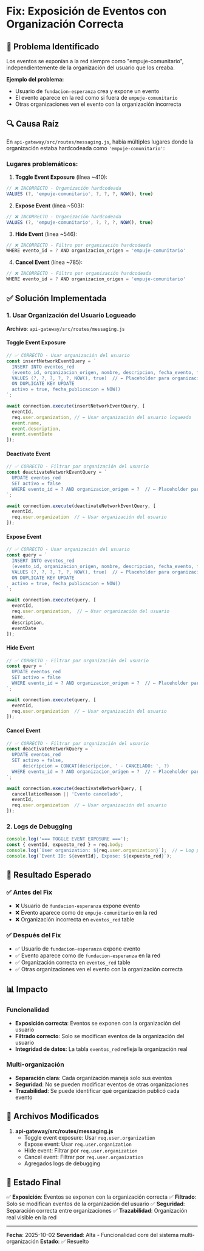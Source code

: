# Fix: Exposición de Eventos con Organización Correcta

## 🐛 Problema Identificado

Los eventos se exponían a la red siempre como "empuje-comunitario", independientemente de la organización del usuario que los creaba.

**Ejemplo del problema:**
- Usuario de `fundacion-esperanza` crea y expone un evento
- El evento aparece en la red como si fuera de `empuje-comunitario`
- Otras organizaciones ven el evento con la organización incorrecta

## 🔍 Causa Raíz

En `api-gateway/src/routes/messaging.js`, había múltiples lugares donde la organización estaba hardcodeada como `'empuje-comunitario'`:

### Lugares problemáticos:

1. **Toggle Event Exposure** (línea ~410):
```javascript
// ❌ INCORRECTO - Organización hardcodeada
VALUES (?, 'empuje-comunitario', ?, ?, ?, NOW(), true)
```

2. **Expose Event** (línea ~503):
```javascript
// ❌ INCORRECTO - Organización hardcodeada
VALUES (?, 'empuje-comunitario', ?, ?, ?, NOW(), true)
```

3. **Hide Event** (línea ~546):
```javascript
// ❌ INCORRECTO - Filtro por organización hardcodeada
WHERE evento_id = ? AND organizacion_origen = 'empuje-comunitario'
```

4. **Cancel Event** (línea ~785):
```javascript
// ❌ INCORRECTO - Filtro por organización hardcodeada
WHERE evento_id = ? AND organizacion_origen = 'empuje-comunitario'
```

## ✅ Solución Implementada

### 1. Usar Organización del Usuario Logueado

**Archivo**: `api-gateway/src/routes/messaging.js`

#### Toggle Event Exposure
```javascript
// ✅ CORRECTO - Usar organización del usuario
const insertNetworkEventQuery = `
  INSERT INTO eventos_red 
  (evento_id, organizacion_origen, nombre, descripcion, fecha_evento, fecha_publicacion, activo)
  VALUES (?, ?, ?, ?, ?, NOW(), true)  // ← Placeholder para organización
  ON DUPLICATE KEY UPDATE
  activo = true, fecha_publicacion = NOW()
`;

await connection.execute(insertNetworkEventQuery, [
  eventId,
  req.user.organization, // ← Usar organización del usuario logueado
  event.name,
  event.description,
  event.eventDate
]);
```

#### Deactivate Event
```javascript
// ✅ CORRECTO - Filtrar por organización del usuario
const deactivateNetworkEventQuery = `
  UPDATE eventos_red 
  SET activo = false
  WHERE evento_id = ? AND organizacion_origen = ?  // ← Placeholder para organización
`;

await connection.execute(deactivateNetworkEventQuery, [
  eventId, 
  req.user.organization  // ← Usar organización del usuario
]);
```

#### Expose Event
```javascript
// ✅ CORRECTO - Usar organización del usuario
const query = `
  INSERT INTO eventos_red 
  (evento_id, organizacion_origen, nombre, descripcion, fecha_evento, fecha_publicacion, activo)
  VALUES (?, ?, ?, ?, ?, NOW(), true)  // ← Placeholder para organización
  ON DUPLICATE KEY UPDATE
  activo = true, fecha_publicacion = NOW()
`;

await connection.execute(query, [
  eventId, 
  req.user.organization,  // ← Usar organización del usuario
  name, 
  description, 
  eventDate
]);
```

#### Hide Event
```javascript
// ✅ CORRECTO - Filtrar por organización del usuario
const query = `
  UPDATE eventos_red 
  SET activo = false
  WHERE evento_id = ? AND organizacion_origen = ?  // ← Placeholder para organización
`;

await connection.execute(query, [
  eventId, 
  req.user.organization  // ← Usar organización del usuario
]);
```

#### Cancel Event
```javascript
// ✅ CORRECTO - Filtrar por organización del usuario
const deactivateNetworkQuery = `
  UPDATE eventos_red 
  SET activo = false,
      descripcion = CONCAT(descripcion, ' - CANCELADO: ', ?)
  WHERE evento_id = ? AND organizacion_origen = ?  // ← Placeholder para organización
`;

await connection.execute(deactivateNetworkQuery, [
  cancellationReason || 'Evento cancelado',
  eventId,
  req.user.organization  // ← Usar organización del usuario
]);
```

### 2. Logs de Debugging

```javascript
console.log('=== TOGGLE EVENT EXPOSURE ===');
const { eventId, expuesto_red } = req.body;
console.log(`User organization: ${req.user.organization}`);  // ← Log para debugging
console.log(`Event ID: ${eventId}, Expose: ${expuesto_red}`);
```

## 🧪 Resultado Esperado

### ✅ Antes del Fix
- ❌ Usuario de `fundacion-esperanza` expone evento
- ❌ Evento aparece como de `empuje-comunitario` en la red
- ❌ Organización incorrecta en `eventos_red` table

### ✅ Después del Fix
- ✅ Usuario de `fundacion-esperanza` expone evento
- ✅ Evento aparece como de `fundacion-esperanza` en la red
- ✅ Organización correcta en `eventos_red` table
- ✅ Otras organizaciones ven el evento con la organización correcta

## 📊 Impacto

### Funcionalidad
- **Exposición correcta**: Eventos se exponen con la organización del usuario
- **Filtrado correcto**: Solo se modifican eventos de la organización del usuario
- **Integridad de datos**: La tabla `eventos_red` refleja la organización real

### Multi-organización
- **Separación clara**: Cada organización maneja solo sus eventos
- **Seguridad**: No se pueden modificar eventos de otras organizaciones
- **Trazabilidad**: Se puede identificar qué organización publicó cada evento

## 🔧 Archivos Modificados

1. **api-gateway/src/routes/messaging.js**
   - Toggle event exposure: Usar `req.user.organization`
   - Expose event: Usar `req.user.organization`
   - Hide event: Filtrar por `req.user.organization`
   - Cancel event: Filtrar por `req.user.organization`
   - Agregados logs de debugging

## 🎯 Estado Final

✅ **Exposición**: Eventos se exponen con la organización correcta
✅ **Filtrado**: Solo se modifican eventos de la organización del usuario
✅ **Seguridad**: Separación correcta entre organizaciones
✅ **Trazabilidad**: Organización real visible en la red

---

**Fecha**: 2025-10-02
**Severidad**: Alta - Funcionalidad core del sistema multi-organización
**Estado**: ✅ Resuelto